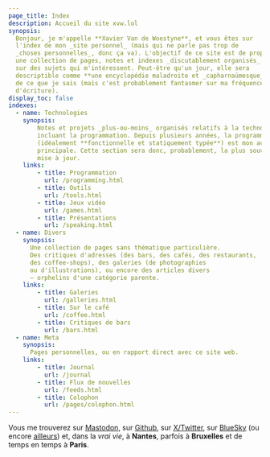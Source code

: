 ```yaml
---
page_title: Index
description: Accueil du site xvw.lol
synopsis: 
  Bonjour, je m'appelle **Xavier Van de Woestyne**, et vous êtes sur
  l'index de mon _site personnel_ (mais qui ne parle pas trop de 
  _choses personnelles_, donc ça va). L'objectif de ce site est de proposer
  une collection de pages, notes et indexes _discutablement organisés_
  sur des sujets qui m'intéressent. Peut-être qu'un jour, elle sera
  descriptible comme **une encyclopédie maladroite et _capharnaümesque_**
  de ce que je sais (mais c'est probablement fantasmer sur ma fréquence 
  d'écriture).
display_toc: false
indexes:
  - name: Technologies
    synopsis: 
        Notes et projets _plus-ou-moins_ organisés relatifs à la technologie — 
        incluant la programmation. Depuis plusieurs années, la programmation 
        (idéalement **fonctionnelle et statiquement typée**) est mon activité 
        principale. Cette section sera donc, probablement, la plus souvent 
        mise à jour.
    links:
        - title: Programmation
          url: /programming.html
        - title: Outils
          url: /tools.html
        - title: Jeux vidéo
          url: /games.html
        - title: Présentations
          url: /speaking.html
  - name: Divers
    synopsis:
      Une collection de pages sans thématique particulière. 
      Des critiques d'adresses (des bars, des cafés, des restaurants, 
      des coffee-shops), des galeries (de photographies 
      ou d'illustrations), ou encore des articles divers 
      — orphelins d'une catégorie parente.
    links:
        - title: Galeries
          url: /galleries.html
        - title: Sur le café
          url: /coffee.html
        - title: Critiques de bars
          url: /bars.html
  - name: Meta
    synopsis:
      Pages personnelles, ou en rapport direct avec ce site web.
    links:
        - title: Journal
          url: /journal
        - title: Flux de nouvelles
          url: /feeds.html
        - title: Colophon
          url: /pages/colophon.html
---
```


Vous me trouverez sur [Mastodon](https://merveilles.town/@xvw), sur
[Github](https://github.com/xvw), sur
[X/Twitter](https://twitter.com/vdwxv), sur
[BlueSky](https://bsky.app/profile/xvw.lol) (ou encore
[ailleurs](/feeds.html)) et, dans la _vrai vie_, à **Nantes**, parfois
à **Bruxelles** et de temps en temps à **Paris**.
